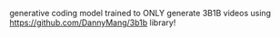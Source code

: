 generative coding model trained to ONLY generate 3B1B videos using https://github.com/DannyMang/3b1b library!

